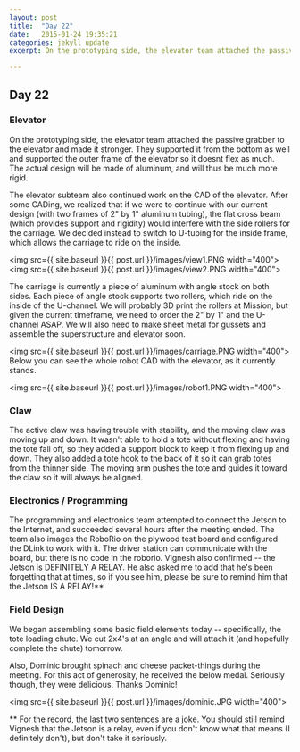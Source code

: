 ```yaml
---
layout: post
title:  "Day 22"
date:   2015-01-24 19:35:21
categories: jekyll update
excerpt: On the prototyping side, the elevator team attached the passive grabber to the elevator and made it stronger. They supported it from the bottom as well and supported the outer frame of the elevator so it doesnt flex as much. The actual design will be made of aluminum, and will thus be much more rigid.

---
```

## Day 22

### Elevator

On the prototyping side, the elevator team attached the passive grabber to the
elevator and made it stronger. They supported it from the bottom as well and
supported the outer frame of the elevator so it doesnt flex as much. The actual
design will be made of aluminum, and will thus be much more rigid.

The elevator subteam also continued work on the CAD of the elevator. After some
CADing, we realized that if we were to continue with our current design (with
two frames of 2" by 1" aluminum tubing), the flat cross beam (which provides
support and rigidity) would interfere with the side rollers for the carriage. We
decided instead to switch to U-tubing for the inside frame, which allows the
carriage to ride on the inside.

<img src={{ site.baseurl }}{{ post.url }}/images/view1.PNG width="400">
<img src={{ site.baseurl }}{{ post.url }}/images/view2.PNG width="400">

The carriage is currently a piece of aluminum with angle stock on both sides.
Each piece of angle stock supports two rollers, which ride on the inside of the
U-channel. We will probably 3D print the rollers at Mission, but given the
current timeframe, we need to order the 2" by 1" and the U-channel ASAP. We will
also need to make sheet metal for gussets and assemble the superstructure and
elevator soon.

<img src={{ site.baseurl }}{{ post.url }}/images/carriage.PNG width="400">
Below you can see the whole robot CAD with the elevator, as it currently stands.

<img src={{ site.baseurl }}{{ post.url }}/images/robot1.PNG width="400">

### Claw

The active claw was having trouble with stability, and the moving claw was
moving up and down. It wasn't able to hold a tote without flexing and having the
tote fall off, so they added a support block to keep it from flexing up and
down. They also added a tote hook to the back of it so it can grab totes from
the thinner side. The moving arm pushes the tote and guides it toward the claw
so it will always be aligned.


### Electronics / Programming

The programming and electronics team attempted to connect the Jetson to the
Internet, and succeeded several hours after the meeting ended. The team also
images the RoboRio on the plywood test board and configured the DLink to work
with it. The driver station can communicate with the board, but there is no code
in the roborio. Vignesh also confirmed -- the Jetson is DEFINITELY A RELAY. He
also asked me to add that he's been forgetting that at times, so if you see him,
please be sure to remind him that the Jetson IS A RELAY!**

### Field Design

We began assembling some basic field elements today -- specifically, the tote
loading chute. We cut 2x4's at an angle and will attach it (and hopefully
complete the chute) tomorrow.

Also, Dominic brought spinach and cheese packet-things during the meeting. For
this act of generosity, he received the below medal. Seriously though, they were
delicious. Thanks Dominic!

<img src={{ site.baseurl }}{{ post.url }}/images/dominic.JPG width="400">

** For the record, the last two sentences are a joke. You should still remind
Vignesh that the Jetson is a relay, even if you don't know what that means (I
definitely don't), but don't take it seriously.

